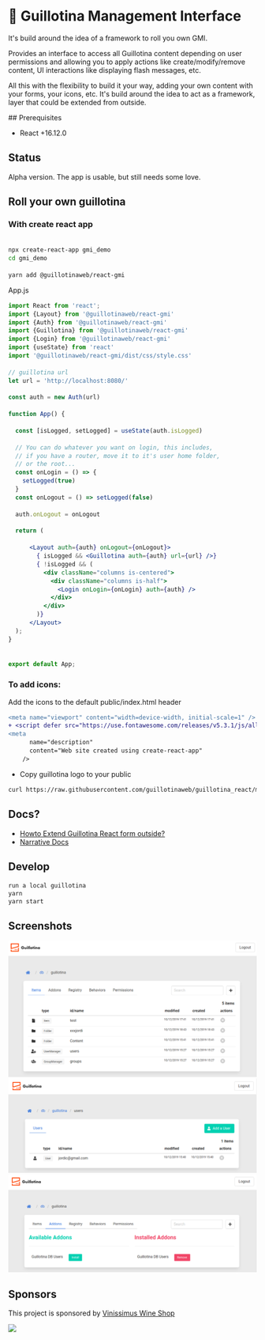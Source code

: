 
# 🔌 Guillotina Management Interface

It's build around the idea of a framework to roll you own GMI.

Provides an interface to access all Guillotina content depending on user permissions and allowing you to apply actions like create/modify/remove content, UI interactions like displaying flash messages, etc.

All this with the flexibility to build it your way, adding your own content with your forms, your icons, etc. It's build around the idea to act as a framework,
layer that could be extended from outside.

## Prerequisites

- React +16.12.0

## Status

Alpha version. The app is usable, but still needs some love.


## Roll your own guillotina

### With create react app

```bash

npx create-react-app gmi_demo
cd gmi_demo

yarn add @guillotinaweb/react-gmi

```

App.js
```jsx
import React from 'react';
import {Layout} from '@guillotinaweb/react-gmi'
import {Auth} from '@guillotinaweb/react-gmi'
import {Guillotina} from '@guillotinaweb/react-gmi'
import {Login} from '@guillotinaweb/react-gmi'
import {useState} from 'react'
import '@guillotinaweb/react-gmi/dist/css/style.css'

// guillotina url
let url = 'http://localhost:8080/'

const auth = new Auth(url)

function App() {

  const [isLogged, setLogged] = useState(auth.isLogged)

  // You can do whatever you want on login, this includes,
  // if you have a router, move it to it's user home folder,
  // or the root...
  const onLogin = () => {
    setLogged(true)
  }
  const onLogout = () => setLogged(false)

  auth.onLogout = onLogout

  return (

      <Layout auth={auth} onLogout={onLogout}>
        { isLogged && <Guillotina auth={auth} url={url} />}
        { !isLogged && (
          <div className="columns is-centered">
            <div className="columns is-half">
              <Login onLogin={onLogin} auth={auth} />
            </div>
          </div>
        )}
      </Layout>
  );
}


export default App;
```

### To add icons:


Add the icons to the default public/index.html header

```diff
<meta name="viewport" content="width=device-width, initial-scale=1" />
+ <script defer src="https://use.fontawesome.com/releases/v5.3.1/js/all.js"></script>
<meta
      name="description"
      content="Web site created using create-react-app"
    />
```

- Copy guillotina logo to your public

```bash
curl https://raw.githubusercontent.com/guillotinaweb/guillotina_react/master/public/logo.svg > public/logo.svg

```

## Docs?

- [Howto Extend Guillotina React form outside?](docs/extend.md)
- [Narrative Docs](docs/api.md)


## Develop

```
run a local guillotina
yarn
yarn start

```

## Screenshots

![](screenshots/screen2.png)
![](screenshots/screen1.png)
![](screenshots/screen3.png)


## Sponsors

This project is sponsored by <a href="https://www.vinissimus.com">Vinissimus Wine Shop</a>

<a href="https://www.vinissimus.com"><img src="https://cdn.vinissimus.com/front/static/images/vinissimus-logo.svg" /></a>
